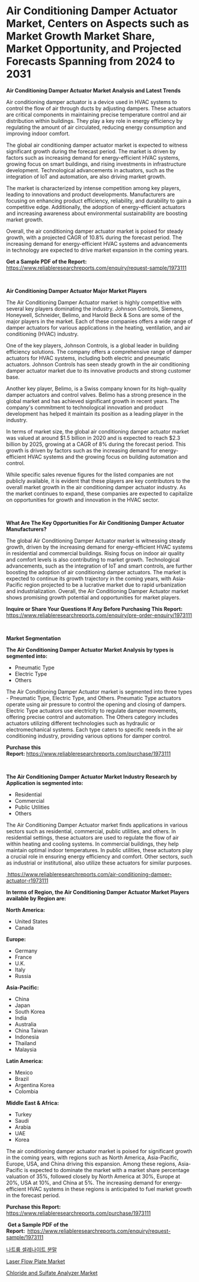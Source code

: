 <p><h1>Air Conditioning Damper Actuator Market, Centers on Aspects such as Market Growth Market Share, Market Opportunity, and Projected Forecasts Spanning from 2024 to 2031</h1></p><p><strong>Air Conditioning Damper Actuator Market Analysis and Latest Trends</strong></p>
<p><p>Air conditioning damper actuator is a device used in HVAC systems to control the flow of air through ducts by adjusting dampers. These actuators are critical components in maintaining precise temperature control and air distribution within buildings. They play a key role in energy efficiency by regulating the amount of air circulated, reducing energy consumption and improving indoor comfort.</p><p>The global air conditioning damper actuator market is expected to witness significant growth during the forecast period. The market is driven by factors such as increasing demand for energy-efficient HVAC systems, growing focus on smart buildings, and rising investments in infrastructure development. Technological advancements in actuators, such as the integration of IoT and automation, are also driving market growth.</p><p>The market is characterized by intense competition among key players, leading to innovations and product developments. Manufacturers are focusing on enhancing product efficiency, reliability, and durability to gain a competitive edge. Additionally, the adoption of energy-efficient actuators and increasing awareness about environmental sustainability are boosting market growth.</p><p>Overall, the air conditioning damper actuator market is poised for steady growth, with a projected CAGR of 10.8% during the forecast period. The increasing demand for energy-efficient HVAC systems and advancements in technology are expected to drive market expansion in the coming years.</p></p>
<p><strong>Get a Sample PDF of the Report:&nbsp;</strong> <a href="https://www.reliableresearchreports.com/enquiry/request-sample/1973111">https://www.reliableresearchreports.com/enquiry/request-sample/1973111</a></p>
<p>&nbsp;</p>
<p><strong>Air Conditioning Damper Actuator Major Market Players</strong></p>
<p><p>The Air Conditioning Damper Actuator market is highly competitive with several key players dominating the industry. Johnson Controls, Siemens, Honeywell, Schneider, Belimo, and Harold Beck & Sons are some of the major players in the market. Each of these companies offers a wide range of damper actuators for various applications in the heating, ventilation, and air conditioning (HVAC) industry.</p><p>One of the key players, Johnson Controls, is a global leader in building efficiency solutions. The company offers a comprehensive range of damper actuators for HVAC systems, including both electric and pneumatic actuators. Johnson Controls has seen steady growth in the air conditioning damper actuator market due to its innovative products and strong customer base.</p><p>Another key player, Belimo, is a Swiss company known for its high-quality damper actuators and control valves. Belimo has a strong presence in the global market and has achieved significant growth in recent years. The company's commitment to technological innovation and product development has helped it maintain its position as a leading player in the industry.</p><p>In terms of market size, the global air conditioning damper actuator market was valued at around $1.5 billion in 2020 and is expected to reach $2.3 billion by 2025, growing at a CAGR of 8% during the forecast period. This growth is driven by factors such as the increasing demand for energy-efficient HVAC systems and the growing focus on building automation and control.</p><p>While specific sales revenue figures for the listed companies are not publicly available, it is evident that these players are key contributors to the overall market growth in the air conditioning damper actuator industry. As the market continues to expand, these companies are expected to capitalize on opportunities for growth and innovation in the HVAC sector.</p></p>
<p>&nbsp;</p>
<p><strong>What Are The Key Opportunities For Air Conditioning Damper Actuator Manufacturers?</strong></p>
<p><p>The global Air Conditioning Damper Actuator market is witnessing steady growth, driven by the increasing demand for energy-efficient HVAC systems in residential and commercial buildings. Rising focus on indoor air quality and comfort levels is also contributing to market growth. Technological advancements, such as the integration of IoT and smart controls, are further boosting the adoption of air conditioning damper actuators. The market is expected to continue its growth trajectory in the coming years, with Asia-Pacific region projected to be a lucrative market due to rapid urbanization and industrialization. Overall, the Air Conditioning Damper Actuator market shows promising growth potential and opportunities for market players.</p></p>
<p><strong>Inquire or Share Your Questions If Any Before Purchasing This Report:</strong> <a href="https://www.reliableresearchreports.com/enquiry/pre-order-enquiry/1973111">https://www.reliableresearchreports.com/enquiry/pre-order-enquiry/1973111</a></p>
<p>&nbsp;</p>
<p><strong>Market Segmentation</strong></p>
<p><strong>The Air Conditioning Damper Actuator Market Analysis by types is segmented into:</strong></p>
<p><ul><li>Pneumatic Type</li><li>Electric Type</li><li>Others</li></ul></p>
<p><p>The Air Conditioning Damper Actuator market is segmented into three types - Pneumatic Type, Electric Type, and Others. Pneumatic Type actuators operate using air pressure to control the opening and closing of dampers. Electric Type actuators use electricity to regulate damper movements, offering precise control and automation. The Others category includes actuators utilizing different technologies such as hydraulic or electromechanical systems. Each type caters to specific needs in the air conditioning industry, providing various options for damper control.</p></p>
<p><strong>Purchase this Report:&nbsp;</strong><a href="https://www.reliableresearchreports.com/purchase/1973111">https://www.reliableresearchreports.com/purchase/1973111</a></p>
<p>&nbsp;</p>
<p><strong>The Air Conditioning Damper Actuator Market Industry Research by Application is segmented into:</strong></p>
<p><ul><li>Residential</li><li>Commercial</li><li>Public Utilities</li><li>Others</li></ul></p>
<p><p>The Air Conditioning Damper Actuator market finds applications in various sectors such as residential, commercial, public utilities, and others. In residential settings, these actuators are used to regulate the flow of air within heating and cooling systems. In commercial buildings, they help maintain optimal indoor temperatures. In public utilities, these actuators play a crucial role in ensuring energy efficiency and comfort. Other sectors, such as industrial or institutional, also utilize these actuators for similar purposes.</p></p>
<p><a href="https://www.reliableresearchreports.com/air-conditioning-damper-actuator-r1973111">&nbsp;https://www.reliableresearchreports.com/air-conditioning-damper-actuator-r1973111</a></p>
<p><strong>In terms of Region, the Air Conditioning Damper Actuator Market Players available by Region are:</strong></p>
<p>
    <p> <strong> North America: </strong>
        <ul>
            <li>United States</li>
            <li>Canada</li>
        </ul>
        </p> 
    <p> <strong> Europe: </strong>
        <ul>
            <li>Germany</li>
            <li>France</li>
            <li>U.K.</li>
            <li>Italy</li>
            <li>Russia</li>
        </ul>
        </p> 
    <p> <strong> Asia-Pacific: </strong>
        <ul>
            <li>China</li>
            <li>Japan</li>
            <li>South Korea</li>
            <li>India</li>
            <li>Australia</li>
            <li>China Taiwan</li>
            <li>Indonesia</li>
            <li>Thailand</li>
            <li>Malaysia</li>
        </ul>
        </p> 
    <p> <strong> Latin America: </strong>
        <ul>
            <li>Mexico</li>
            <li>Brazil</li>
            <li>Argentina Korea</li>
            <li>Colombia</li>
        </ul>
        </p> 
    <p> <strong> Middle East & Africa: </strong>
        <ul>
            <li>Turkey</li>
            <li>Saudi</li>
            <li>Arabia</li>
            <li>UAE</li>
            <li>Korea</li>
        </ul>
    </p>
    </p>
<p><p>The air conditioning damper actuator market is poised for significant growth in the coming years, with regions such as North America, Asia-Pacific, Europe, USA, and China driving this expansion. Among these regions, Asia-Pacific is expected to dominate the market with a market share percentage valuation of 35%, followed closely by North America at 30%, Europe at 20%, USA at 10%, and China at 5%. The increasing demand for energy-efficient HVAC systems in these regions is anticipated to fuel market growth in the forecast period.</p></p>
<p><strong>Purchase this Report: </strong><a href="https://www.reliableresearchreports.com/purchase/1973111">https://www.reliableresearchreports.com/purchase/1973111</a></p>
<p>&nbsp;<strong>Get a Sample PDF of the Report:&nbsp;&nbsp;</strong><a href="https://www.reliableresearchreports.com/enquiry/request-sample/1973111">https://www.reliableresearchreports.com/enquiry/request-sample/1973111</a></p>
<p><strong></strong></p>
<p><p><a href="https://github.com/WilburKihn5676/Market-Research-Report-List-3/blob/main/451884772188.md">나트륨 셀레나이트 분말</a></p><p><a href="https://github.com/WillieWoodard/Market-Research-Report-List-6/blob/main/laser-flow-plate-market.md">Laser Flow Plate Market</a></p><p><a href="https://github.com/topanyudistiraadinugraha/Market-Research-Report-List-1/blob/main/chloride-and-sulfate-analyzer-market.md">Chloride and Sulfate Analyzer Market</a></p></p>